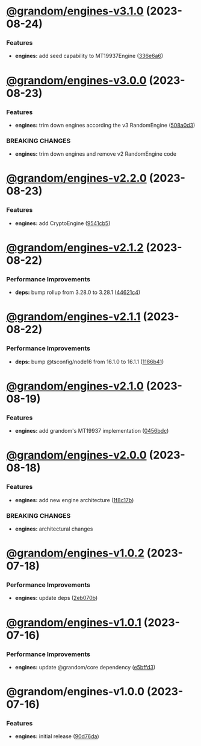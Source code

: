 # [@grandom/engines-v3.1.0](https://github.com/grandom-library/grandom-js/compare/@grandom/engines-v3.0.0...@grandom/engines-v3.1.0) (2023-08-24)


### Features

* **engines:** add seed capability to MT19937Engine ([336e6a6](https://github.com/grandom-library/grandom-js/commit/336e6a6273d4fe933bde7a0585dd38995f06b00c))

# [@grandom/engines-v3.0.0](https://github.com/grandom-library/grandom-js/compare/@grandom/engines-v2.2.0...@grandom/engines-v3.0.0) (2023-08-23)


### Features

* **engines:** trim down engines according the v3 RandomEngine ([508a0d3](https://github.com/grandom-library/grandom-js/commit/508a0d3e05e401c6d84c0eecae24e9325d06827c))


### BREAKING CHANGES

* **engines:** trim down engines and remove v2 RandomEngine code

# [@grandom/engines-v2.2.0](https://github.com/grandom-library/grandom-js/compare/@grandom/engines-v2.1.2...@grandom/engines-v2.2.0) (2023-08-23)


### Features

* **engines:** add CryptoEngine ([9541cb5](https://github.com/grandom-library/grandom-js/commit/9541cb54d9e9d921957432b989551bc0293acc20))

# [@grandom/engines-v2.1.2](https://github.com/grandom-library/grandom-js/compare/@grandom/engines-v2.1.1...@grandom/engines-v2.1.2) (2023-08-22)


### Performance Improvements

* **deps:** bump rollup from 3.28.0 to 3.28.1 ([44621c4](https://github.com/grandom-library/grandom-js/commit/44621c4c01d07beeffe44dcfb7984b4c0ff0599c))

# [@grandom/engines-v2.1.1](https://github.com/grandom-library/grandom-js/compare/@grandom/engines-v2.1.0...@grandom/engines-v2.1.1) (2023-08-22)


### Performance Improvements

* **deps:** bump @tsconfig/node16 from 16.1.0 to 16.1.1 ([1186b41](https://github.com/grandom-library/grandom-js/commit/1186b418ac99f5333eb25f5b50164b2c863061bc))

# [@grandom/engines-v2.1.0](https://github.com/grandom-library/grandom-js/compare/@grandom/engines-v2.0.0...@grandom/engines-v2.1.0) (2023-08-19)


### Features

* **engines:** add grandom's MT19937 implementation ([0456bdc](https://github.com/grandom-library/grandom-js/commit/0456bdc78d8612a19229b3d4c8c4f263839d7a32))

# [@grandom/engines-v2.0.0](https://github.com/grandom-library/grandom-js/compare/@grandom/engines-v1.0.2...@grandom/engines-v2.0.0) (2023-08-18)


### Features

* **engines:** add new engine architecture ([1f8c17b](https://github.com/grandom-library/grandom-js/commit/1f8c17b03cd70a2dbd380d3d6c86eafc1414e255))


### BREAKING CHANGES

* **engines:** architectural changes

# [@grandom/engines-v1.0.2](https://github.com/grandom-library/grandom-js/compare/@grandom/engines-v1.0.1...@grandom/engines-v1.0.2) (2023-07-18)


### Performance Improvements

* **engines:** update deps ([2eb070b](https://github.com/grandom-library/grandom-js/commit/2eb070bfed5dad1ffdb92d44747a8d3fb3be4a6d))

# [@grandom/engines-v1.0.1](https://github.com/grandom-library/grandom-js/compare/@grandom/engines-v1.0.0...@grandom/engines-v1.0.1) (2023-07-16)


### Performance Improvements

* **engines:** update @grandom/core dependency ([e5bffd3](https://github.com/grandom-library/grandom-js/commit/e5bffd3e0b7e2ef905830ea5d4bc1e74db39f9cf))

# @grandom/engines-v1.0.0 (2023-07-16)


### Features

* **engines:** initial release ([90d76da](https://github.com/grandom-library/grandom-js/commit/90d76da474f45955cb9b262e1fbda33e80c70e20))
